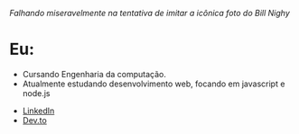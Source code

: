 *Falhando miseravelmente na tentativa de imitar a icônica foto do Bill Nighy*

# Eu:

- Cursando Engenharia da computação.
- Atualmente estudando desenvolvimento web, focando em javascript e node.js 

* [LinkedIn](https://www.linkedin.com/in/maike-bernardes-565a27236/)
* [Dev.to](https://dev.to/baike97)

